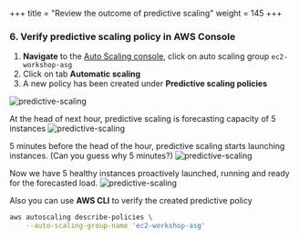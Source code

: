 +++
title = "Review the outcome of predictive scaling"
weight = 145
+++

### 6. Verify predictive scaling policy in AWS Console

1. **Navigate** to the [Auto Scaling console](https://console.aws.amazon.com/ec2/autoscaling/home#AutoScalingGroups:view=details), click on auto scaling group `ec2-workshop-asg`
2. Click on tab **Automatic scaling**
3. A new policy has been created under **Predictive scaling policies**

![predictive-scaling](/images/efficient-and-resilient-ec2-auto-scaling/predictive-scaling-forcast.png)

At the head of next hour, predictive scaling is forecasting capacity of 5 instances
![predictive-scaling](/images/efficient-and-resilient-ec2-auto-scaling/capacity-forcast.png)

5 minutes before the head of the hour, predictive scaling starts launching instances. (Can you guess why 5 minutes?)
![predictive-scaling](/images/efficient-and-resilient-ec2-auto-scaling/asg-activity.png)

Now we have 5 healthy instances proactively launched, running and ready for the forecasted load.
![predictive-scaling](/images/efficient-and-resilient-ec2-auto-scaling/asg-instances.png)

Also you can use **AWS CLI** to verify the created predictive policy
```bash
aws autoscaling describe-policies \
    --auto-scaling-group-name 'ec2-workshop-asg'
```